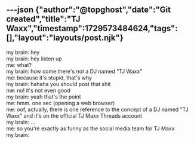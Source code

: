 ---json
{"author":"@topghost","date":"Git created","title":"TJ Waxx","timestamp":1729573484624,"tags":[],"layout":"layouts/post.njk"}
---
my brain: hey  
my brain: hey listen up  
me: what?  
my brain: how come there&#x27;s not a DJ named &#x22;TJ Waxx&#x22;  
me: because it&#x27;s stupid, that&#x27;s why  
my brain: hahaha you should post that shit  
me: no! it&#x27;s not even good  
my brain: yeah that&#x27;s the point  
me: hmm. one sec (opening a web browser)  
me: oof, actually, there is one reference to the concept of a DJ named &#x22;TJ Waxx&#x22; and it&#x27;s on the official TJ Maxx Threads account  
my brain: ...  
me: so you&#x27;re exactly as funny as the social media team for TJ Maxx  
my brain:  
